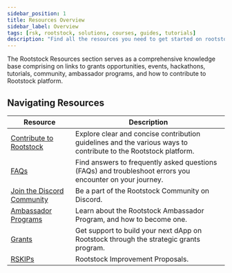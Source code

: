 ```yaml
---
sidebar_position: 1
title: Resources Overview
sidebar_label: Overview
tags: [rsk, rootstock, solutions, courses, guides, tutorials]
description: "Find all the resources you need to get started on rootstock whether you're from a developer background, an open source contributor, a startup, or a just looking to learn via tutorials or courses."
---
```


The Rootstock Resources section serves as a comprehensive knowledge base comprising on links to grants opportunities, events, hackathons, tutorials, community, ambassador programs, and how to contribute to Rootstock platform.

## Navigating Resources

| Resource                                                       | Description                                                                                    |
| ----------------------------------------------------------- | ---------------------------------------------------------------------------------------------- |
| [Contribute to Rootstock](./02-contribute/) | Explore clear and concise contribution guidelines and the various ways to contribute to the Rootstock platform. |
| [FAQs](./03-faqs/) | Find answers to frequently asked questions (FAQs) and troubleshoot errors you encounter on your journey.|
| [Join the Discord Community](https://discord.com/invite/rootstock) | Be a part of the Rootstock Community on Discord.|
| [Ambassador Programs](https://rootstock.io/ambassadors-program/) | Learn about the Rootstock Ambassador Program, and how to become one.|
| [Grants](https://rootstock.io/grants/) | Get support to build your next dApp on Rootstock through the strategic grants program.|
| [RSKIPs](https://github.com/rsksmart/RSKIPs) | Rootstock Improvement Proposals.|